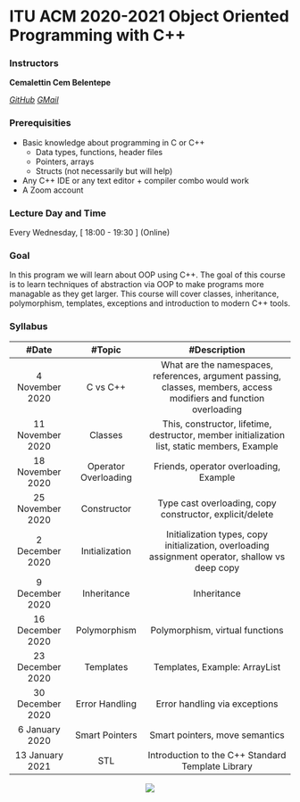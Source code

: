 # ITU ACM 2020-2021 Object Oriented Programming with C++

### Instructors

**Cemalettin Cem Belentepe**

[*GitHub*](https://github.com/theCCB)
[*GMail*](cemcembelentepe@gmail.com)

### Prerequisities
+ Basic knowledge about programming in C or C++
  - Data types, functions, header files
  - Pointers, arrays
  - Structs (not necessarily but will help)
+ Any C++ IDE or any text editor + compiler combo would work
+ A Zoom account

### Lecture Day and Time
Every Wednesday, [ 18:00 - 19:30 ] (Online)

### Goal

In this program we will learn about OOP using C++. The goal of this course is to learn techniques of abstraction via OOP to make programs more managable as they get larger. This course will cover classes, inheritance, polymorphism, templates, exceptions and introduction to modern C++ tools.

### Syllabus

|  #Date |  #Topic  | #Description  |
| :------------: | :------------: | :------------: |
| 4 November 2020 | C vs C++ | What are the namespaces, references, argument passing, classes, members, access modifiers and function overloading |
| 11 November 2020 | Classes | This, constructor, lifetime, destructor, member initialization list, static members, Example |
| 18 November 2020 | Operator Overloading | Friends, operator overloading, Example |
| 25 November 2020 | Constructor | Type cast overloading, copy constructor, explicit/delete |
| 2 December 2020 | Inıtialization |  Initialization types, copy initialization, overloading assignment operator, shallow vs deep copy |
| 9 December 2020 | Inheritance | Inheritance |
| 16 December 2020 | Polymorphism | Polymorphism, virtual functions |
| 23 December 2020 | Templates | Templates, Example: ArrayList |
| 30 December 2020 | Error Handling | Error handling via exceptions |
| 6 January 2020 | Smart Pointers | Smart pointers, move semantics |
| 13 January 2021 | STL | Introduction to the C++ Standard Template Library |

<p align="center">
  <a href="//ituacm.com" target="_blank">
    <img src="https://ituacm.com/wp-content/uploads/2017/08/itu-logo.png">
  </a>
</p>
